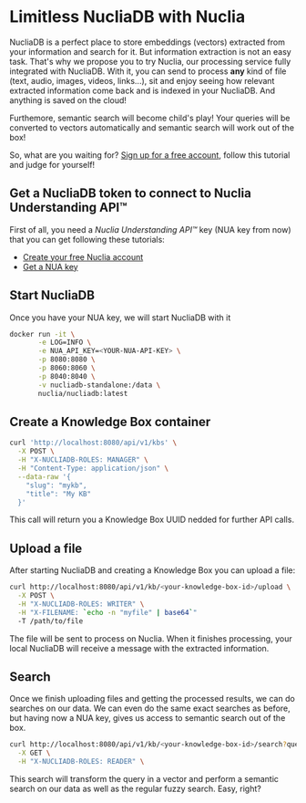 # Limitless NucliaDB with Nuclia

NucliaDB is a perfect place to store embeddings (vectors) extracted
from your information and search for it. But information extraction is
not an easy task. That's why we propose you to try Nuclia, our
processing service fully integrated with NucliaDB. With it, you can
send to process **any** kind of file (text, audio, images, videos,
links...), sit and enjoy seeing how relevant extracted information
come back and is indexed in your NucliaDB. And anything is saved on
the cloud!

Furthemore, semantic search will become child's play! Your queries
will be converted to vectors automatically and semantic search will
work out of the box!

So, what are you waiting for? [Sign up for a free
account](https://nuclia.cloud/user/signup), follow this tutorial and
judge for yourself!

## Get a NucliaDB token to connect to Nuclia Understanding API™

First of all, you need a _Nuclia Understanding API™_ key (NUA key from
now) that you can get following these tutorials:

- [Create your free Nuclia account](https://docs.nuclia.dev/docs/quick-start/create)
- [Get a NUA key](https://docs.nuclia.dev/docs/understanding/intro#get-a-nua-key)

## Start NucliaDB

Once you have your NUA key, we will start NucliaDB with it

```bash
docker run -it \
       -e LOG=INFO \
       -e NUA_API_KEY=<YOUR-NUA-API-KEY> \
       -p 8080:8080 \
       -p 8060:8060 \
       -p 8040:8040 \
       -v nucliadb-standalone:/data \
       nuclia/nucliadb:latest
```

## Create a Knowledge Box container

```bash
curl 'http://localhost:8080/api/v1/kbs' \
  -X POST \
  -H "X-NUCLIADB-ROLES: MANAGER" \
  -H "Content-Type: application/json" \
  --data-raw '{
    "slug": "mykb",
    "title": "My KB"
  }'
```

This call will return you a Knowledge Box UUID nedded for further API calls.

## Upload a file

After starting NucliaDB and creating a Knowledge Box you can upload a file:

```bash
curl http://localhost:8080/api/v1/kb/<your-knowledge-box-id>/upload \
  -X POST \
  -H "X-NUCLIADB-ROLES: WRITER" \
  -H "X-FILENAME: `echo -n "myfile" | base64`"
  -T /path/to/file
```

The file will be sent to process on Nuclia. When it finishes
processing, your local NucliaDB will receive a message with the
extracted information.

## Search

Once we finish uploading files and getting the processed results, we
can do searches on our data. We can even do the same exact searches as
before, but having now a NUA key, gives us access to semantic search
out of the box.

```bash
curl http://localhost:8080/api/v1/kb/<your-knowledge-box-id>/search?query=your+own+query \
  -X GET \
  -H "X-NUCLIADB-ROLES: READER" \
```

This search will transform the query in a vector and perform a
semantic search on our data as well as the regular fuzzy search. Easy,
right?
